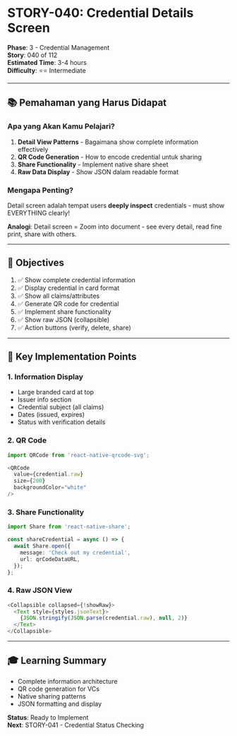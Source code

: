 # STORY-040: Credential Details Screen

**Phase**: 3 - Credential Management  
**Story**: 040 of 112  
**Estimated Time**: 3-4 hours  
**Difficulty**: ⭐⭐ Intermediate

---

## 📚 Pemahaman yang Harus Didapat

### Apa yang Akan Kamu Pelajari?

1. **Detail View Patterns** - Bagaimana show complete information effectively
2. **QR Code Generation** - How to encode credential untuk sharing
3. **Share Functionality** - Implement native share sheet
4. **Raw Data Display** - Show JSON dalam readable format

### Mengapa Penting?

Detail screen adalah tempat users **deeply inspect** credentials - must show EVERYTHING clearly!

**Analogi**: Detail screen = Zoom into document - see every detail, read fine print, share with others.

---

## 🎯 Objectives

1. ✅ Show complete credential information
2. ✅ Display credential in card format
3. ✅ Show all claims/attributes
4. ✅ Generate QR code for credential
5. ✅ Implement share functionality
6. ✅ Show raw JSON (collapsible)
7. ✅ Action buttons (verify, delete, share)

---

## 📝 Key Implementation Points

### 1. Information Display
- Large branded card at top
- Issuer info section
- Credential subject (all claims)
- Dates (issued, expires)
- Status with verification details

### 2. QR Code
```typescript
import QRCode from 'react-native-qrcode-svg';

<QRCode
  value={credential.raw}
  size={200}
  backgroundColor="white"
/>
```

### 3. Share Functionality
```typescript
import Share from 'react-native-share';

const shareCredential = async () => {
  await Share.open({
    message: 'Check out my credential',
    url: qrCodeDataURL,
  });
};
```

### 4. Raw JSON View
```typescript
<Collapsible collapsed={!showRaw}>
  <Text style={styles.jsonText}>
    {JSON.stringify(JSON.parse(credential.raw), null, 2)}
  </Text>
</Collapsible>
```

---

## 🎓 Learning Summary

- Complete information architecture
- QR code generation for VCs
- Native sharing patterns
- JSON formatting and display

**Status**: Ready to Implement  
**Next**: STORY-041 - Credential Status Checking
